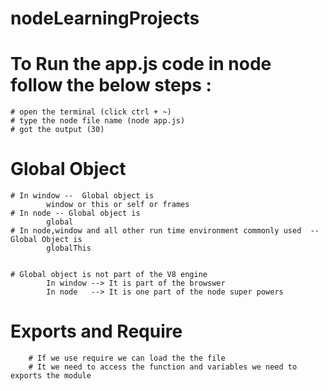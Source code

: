 # nodeLearningProjects

# To Run the app.js code in node follow the below steps : 
    # open the terminal (click ctrl + ~)
    # type the node file name (node app.js)
    # got the output (30)

# Global Object
    # In window --  Global object is    
            window or this or self or frames
    # In node -- Global object is
            global
    # In node,window and all other run time environment commonly used  -- Global Object is 
            globalThis


    # Global object is not part of the V8 engine
            In window --> It is part of the browswer
            In node   --> It is one part of the node super powers

# Exports and Require
        # If we use require we can load the the file
        # It we need to access the function and variables we need to exports the module

